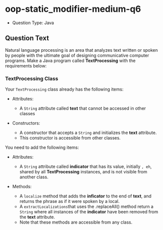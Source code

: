 # oop-static_modifier-medium-q6

- Question Type: Java

## Question Text

Natural language processing is an area that analyzes text written or spoken by people with the ultimate goal of
designing communicative computer programs. Make a Java program called **TextProcessing** with the requirements below: 

### TextProcessing Class

Your `TextProcessing` class already has the following items:

- Attributes:
    - A `String` attribute called **text** that cannot be accessed in other classes

- Constructors:
    - A constructor that accepts a `String` and initializes the **text** attribute.
    - This constructor is accessible from other classes.

You need to add the following items:

- Attributes:
  - A `String` attribute called **indicator** that has its value, initially `, eh`, shared by all **TextProcessing** 
    instances, and is not visible from another class.

- Methods:
    - A `localize` method that adds the **inficator** to the end of **text**, and returns the phrase as
      if it were spoken by a local.
    - A `extractLocalizations`that uses the .replaceAll() method return a `String` where all instances of the 
      **indicator** have been removed from the **text** attribute.
    - Note that these methods are accessible from any class.